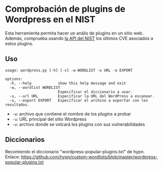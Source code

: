 # Comprobación de plugins de Wordpress en el NIST

Esta herramienta permita hacer un anális de plugins en un sitio web. Además, comprueba usando [la API del NIST](https://nvd.nist.gov/developers/vulnerabilities) los últimos CVE asociados a estos plugins.

## Uso

```
usage: wordpress.py [-h] [-v] -w WORDLIST -u URL -o EXPORT

options:
  -h, --help            show this help message and exit
  -w, --wordlist WORDLIST
                        Especificar el diccionario a usar.
  -u, --url URL         Especificar la URL del WordPress a escanear.
  -o, --export EXPORT   Especificar el archivo a exportar con los resultados.
```
* `-w`: archivo que contiene el nombre de los plugins a probar
* `-u`: URL principal del sitio Wordpress
* `-o`: archivo donde se volcará los plugins con sus vulnerabilidades

## Diccionarios

Recomiendo el diccionario "wordpress-popular-plugins.txt" de hypn. Enlace: https://github.com/hypn/custom-wordlists/blob/master/wordpress-popular-plugins.txt

